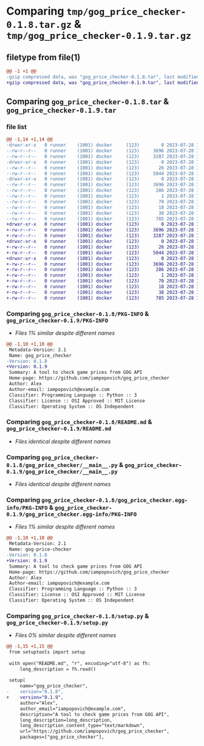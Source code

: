 # Comparing `tmp/gog_price_checker-0.1.8.tar.gz` & `tmp/gog_price_checker-0.1.9.tar.gz`

## filetype from file(1)

```diff
@@ -1 +1 @@
-gzip compressed data, was "gog_price_checker-0.1.8.tar", last modified: Fri Jul 28 16:22:59 2023, max compression
+gzip compressed data, was "gog_price_checker-0.1.9.tar", last modified: Fri Jul 28 16:58:59 2023, max compression
```

## Comparing `gog_price_checker-0.1.8.tar` & `gog_price_checker-0.1.9.tar`

### file list

```diff
@@ -1,14 +1,14 @@
-drwxr-xr-x   0 runner    (1001) docker     (123)        0 2023-07-28 16:22:59.321152 gog_price_checker-0.1.8/
--rw-r--r--   0 runner    (1001) docker     (123)     3696 2023-07-28 16:22:59.321152 gog_price_checker-0.1.8/PKG-INFO
--rw-r--r--   0 runner    (1001) docker     (123)     3287 2023-07-28 16:22:44.000000 gog_price_checker-0.1.8/README.md
-drwxr-xr-x   0 runner    (1001) docker     (123)        0 2023-07-28 16:22:59.321152 gog_price_checker-0.1.8/gog_price_checker/
--rw-r--r--   0 runner    (1001) docker     (123)       26 2023-07-28 16:22:44.000000 gog_price_checker-0.1.8/gog_price_checker/__init__.py
--rw-r--r--   0 runner    (1001) docker     (123)     5044 2023-07-28 16:22:44.000000 gog_price_checker-0.1.8/gog_price_checker/__main__.py
-drwxr-xr-x   0 runner    (1001) docker     (123)        0 2023-07-28 16:22:59.321152 gog_price_checker-0.1.8/gog_price_checker.egg-info/
--rw-r--r--   0 runner    (1001) docker     (123)     3696 2023-07-28 16:22:59.000000 gog_price_checker-0.1.8/gog_price_checker.egg-info/PKG-INFO
--rw-r--r--   0 runner    (1001) docker     (123)      286 2023-07-28 16:22:59.000000 gog_price_checker-0.1.8/gog_price_checker.egg-info/SOURCES.txt
--rw-r--r--   0 runner    (1001) docker     (123)        1 2023-07-28 16:22:59.000000 gog_price_checker-0.1.8/gog_price_checker.egg-info/dependency_links.txt
--rw-r--r--   0 runner    (1001) docker     (123)       70 2023-07-28 16:22:59.000000 gog_price_checker-0.1.8/gog_price_checker.egg-info/entry_points.txt
--rw-r--r--   0 runner    (1001) docker     (123)       18 2023-07-28 16:22:59.000000 gog_price_checker-0.1.8/gog_price_checker.egg-info/top_level.txt
--rw-r--r--   0 runner    (1001) docker     (123)       38 2023-07-28 16:22:59.321152 gog_price_checker-0.1.8/setup.cfg
--rw-r--r--   0 runner    (1001) docker     (123)      785 2023-07-28 16:22:44.000000 gog_price_checker-0.1.8/setup.py
+drwxr-xr-x   0 runner    (1001) docker     (123)        0 2023-07-28 16:58:59.710582 gog_price_checker-0.1.9/
+-rw-r--r--   0 runner    (1001) docker     (123)     3696 2023-07-28 16:58:59.710582 gog_price_checker-0.1.9/PKG-INFO
+-rw-r--r--   0 runner    (1001) docker     (123)     3287 2023-07-28 16:58:49.000000 gog_price_checker-0.1.9/README.md
+drwxr-xr-x   0 runner    (1001) docker     (123)        0 2023-07-28 16:58:59.710582 gog_price_checker-0.1.9/gog_price_checker/
+-rw-r--r--   0 runner    (1001) docker     (123)       26 2023-07-28 16:58:49.000000 gog_price_checker-0.1.9/gog_price_checker/__init__.py
+-rw-r--r--   0 runner    (1001) docker     (123)     5044 2023-07-28 16:58:49.000000 gog_price_checker-0.1.9/gog_price_checker/__main__.py
+drwxr-xr-x   0 runner    (1001) docker     (123)        0 2023-07-28 16:58:59.710582 gog_price_checker-0.1.9/gog_price_checker.egg-info/
+-rw-r--r--   0 runner    (1001) docker     (123)     3696 2023-07-28 16:58:59.000000 gog_price_checker-0.1.9/gog_price_checker.egg-info/PKG-INFO
+-rw-r--r--   0 runner    (1001) docker     (123)      286 2023-07-28 16:58:59.000000 gog_price_checker-0.1.9/gog_price_checker.egg-info/SOURCES.txt
+-rw-r--r--   0 runner    (1001) docker     (123)        1 2023-07-28 16:58:59.000000 gog_price_checker-0.1.9/gog_price_checker.egg-info/dependency_links.txt
+-rw-r--r--   0 runner    (1001) docker     (123)       70 2023-07-28 16:58:59.000000 gog_price_checker-0.1.9/gog_price_checker.egg-info/entry_points.txt
+-rw-r--r--   0 runner    (1001) docker     (123)       18 2023-07-28 16:58:59.000000 gog_price_checker-0.1.9/gog_price_checker.egg-info/top_level.txt
+-rw-r--r--   0 runner    (1001) docker     (123)       38 2023-07-28 16:58:59.710582 gog_price_checker-0.1.9/setup.cfg
+-rw-r--r--   0 runner    (1001) docker     (123)      785 2023-07-28 16:58:49.000000 gog_price_checker-0.1.9/setup.py
```

### Comparing `gog_price_checker-0.1.8/PKG-INFO` & `gog_price_checker-0.1.9/PKG-INFO`

 * *Files 1% similar despite different names*

```diff
@@ -1,10 +1,10 @@
 Metadata-Version: 2.1
 Name: gog_price_checker
-Version: 0.1.8
+Version: 0.1.9
 Summary: A tool to check game prices from GOG API
 Home-page: https://github.com/iampopovich/gog_price_checker
 Author: Alex
 Author-email: iampopovich@example.com
 Classifier: Programming Language :: Python :: 3
 Classifier: License :: OSI Approved :: MIT License
 Classifier: Operating System :: OS Independent
```

### Comparing `gog_price_checker-0.1.8/README.md` & `gog_price_checker-0.1.9/README.md`

 * *Files identical despite different names*

### Comparing `gog_price_checker-0.1.8/gog_price_checker/__main__.py` & `gog_price_checker-0.1.9/gog_price_checker/__main__.py`

 * *Files identical despite different names*

### Comparing `gog_price_checker-0.1.8/gog_price_checker.egg-info/PKG-INFO` & `gog_price_checker-0.1.9/gog_price_checker.egg-info/PKG-INFO`

 * *Files 1% similar despite different names*

```diff
@@ -1,10 +1,10 @@
 Metadata-Version: 2.1
 Name: gog-price-checker
-Version: 0.1.8
+Version: 0.1.9
 Summary: A tool to check game prices from GOG API
 Home-page: https://github.com/iampopovich/gog_price_checker
 Author: Alex
 Author-email: iampopovich@example.com
 Classifier: Programming Language :: Python :: 3
 Classifier: License :: OSI Approved :: MIT License
 Classifier: Operating System :: OS Independent
```

### Comparing `gog_price_checker-0.1.8/setup.py` & `gog_price_checker-0.1.9/setup.py`

 * *Files 0% similar despite different names*

```diff
@@ -1,15 +1,15 @@
 from setuptools import setup
 
 with open("README.md", "r", encoding="utf-8") as fh:
     long_description = fh.read()
 
 setup(
     name="gog_price_checker",
-    version="0.1.8",
+    version="0.1.9",
     author="Alex",
     author_email="iampopovich@example.com",
     description="A tool to check game prices from GOG API",
     long_description=long_description,
     long_description_content_type="text/markdown",
     url="https://github.com/iampopovich/gog_price_checker",
     packages=["gog_price_checker"],
```

